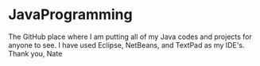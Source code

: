 # JavaProgramming
The GitHub place where I am putting all of my Java codes and projects for anyone to see.
I have used Eclipse, NetBeans, and TextPad as my IDE's.
Thank you,
Nate
